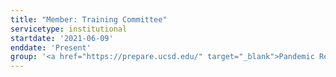 ```yaml
---
title: "Member: Training Committee"
servicetype: institutional
startdate: '2021-06-09'
enddate: 'Present'
group: '<a href="https://prepare.ucsd.edu/" target="_blank">Pandemic Response to Emerging Pathogens, Antimicrobial Resistance and Equity (PREPARE) Institute</a>, UC San Diego'
---
```

